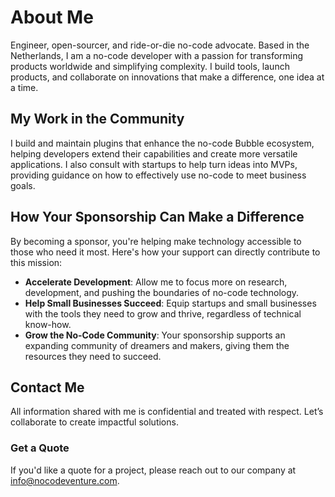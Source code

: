 # About Me

Engineer, open-sourcer, and ride-or-die no-code advocate. Based in the Netherlands, I am a no-code developer with a passion for transforming products worldwide and simplifying complexity. I build tools, launch products, and collaborate on innovations that make a difference, one idea at a time.

## My Work in the Community

I build and maintain plugins that enhance the no-code Bubble ecosystem, helping developers extend their capabilities and create more versatile applications. I also consult with startups to help turn ideas into MVPs, providing guidance on how to effectively use no-code to meet business goals.

## How Your Sponsorship Can Make a Difference

By becoming a sponsor, you're helping make technology accessible to those who need it most. Here's how your support can directly contribute to this mission:

- **Accelerate Development**: Allow me to focus more on research, development, and pushing the boundaries of no-code technology.
- **Help Small Businesses Succeed**: Equip startups and small businesses with the tools they need to grow and thrive, regardless of technical know-how.
- **Grow the No-Code Community**: Your sponsorship supports an expanding community of dreamers and makers, giving them the resources they need to succeed.

## Contact Me

All information shared with me is confidential and treated with respect. Let’s collaborate to create impactful solutions.

### Get a Quote

If you'd like a quote for a project, please reach out to our company at [info@nocodeventure.com](mailto:info@nocodeventure.com).
